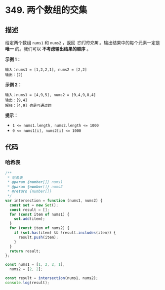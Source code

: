 # 349. 两个数组的交集

## 描述

给定两个数组 `nums1` 和 `nums2` ，返回 *它们的交集* 。输出结果中的每个元素一定是 **唯一** 的。我们可以 **不考虑输出结果的顺序** 。

 

**示例 1：**

```
输入：nums1 = [1,2,2,1], nums2 = [2,2]
输出：[2]
```

**示例 2：**

```
输入：nums1 = [4,9,5], nums2 = [9,4,9,8,4]
输出：[9,4]
解释：[4,9] 也是可通过的
```

 

**提示：**

-   `1 <= nums1.length, nums2.length <= 1000`
-   `0 <= nums1[i], nums2[i] <= 1000`

## 代码

### 哈希表

```js
/**
 * 哈希表
 * @param {number[]} nums1
 * @param {number[]} nums2
 * @return {number[]}
 */
var intersection = function (nums1, nums2) {
  const set = new Set();
  const result = [];
  for (const item of nums1) {
    set.add(item);
  }
  for (const item of nums2) {
    if (set.has(item) && !result.includes(item)) {
      result.push(item);
    }
  }
  return result;
};

const nums1 = [1, 2, 2, 1],
  nums2 = [2, 2];

const result = intersection(nums1, nums2);
console.log(result);
```

